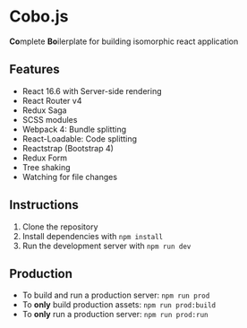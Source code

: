 # Cobo.js

**Co**mplete **Bo**ilerplate for building isomorphic react application

## Features

- React 16.6 with Server-side rendering
- React Router v4
- Redux Saga
- SCSS modules
- Webpack 4: Bundle splitting
- React-Loadable: Code splitting
- Reactstrap (Bootstrap 4)
- Redux Form
- Tree shaking
- Watching for file changes

## Instructions

1. Clone the repository
2. Install dependencies with `npm install`
3. Run the development server with `npm run dev`

## Production
- To build and run a production server:
`npm run prod`
- To **only** build production assets: `npm run prod:build`
- To **only** run a production server: `npm run prod:run`
